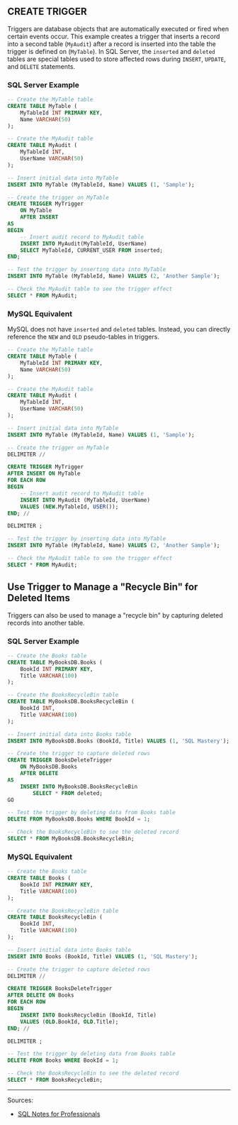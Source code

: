 
## CREATE TRIGGER

Triggers are database objects that are automatically executed or fired when certain events occur. This example creates
a trigger that inserts a record into a second table (`MyAudit`) after a record is inserted into the table the trigger is defined on (`MyTable`).
In SQL Server, the `inserted` and `deleted` tables are special tables used to store affected rows during `INSERT`, `UPDATE`, and `DELETE` statements.

### SQL Server Example
```sql
-- Create the MyTable table
CREATE TABLE MyTable (
    MyTableId INT PRIMARY KEY,
    Name VARCHAR(50)
);

-- Create the MyAudit table
CREATE TABLE MyAudit (
    MyTableId INT,
    UserName VARCHAR(50)
);

-- Insert initial data into MyTable
INSERT INTO MyTable (MyTableId, Name) VALUES (1, 'Sample');

-- Create the trigger on MyTable
CREATE TRIGGER MyTrigger
    ON MyTable
    AFTER INSERT
AS
BEGIN
    -- Insert audit record to MyAudit table
    INSERT INTO MyAudit(MyTableId, UserName)
    SELECT MyTableId, CURRENT_USER FROM inserted;
END;

-- Test the trigger by inserting data into MyTable
INSERT INTO MyTable (MyTableId, Name) VALUES (2, 'Another Sample');

-- Check the MyAudit table to see the trigger effect
SELECT * FROM MyAudit;
```

### MySQL Equivalent
MySQL does not have `inserted` and `deleted` tables. Instead, you can directly reference the `NEW` and `OLD` pseudo-tables in triggers.

```sql
-- Create the MyTable table
CREATE TABLE MyTable (
    MyTableId INT PRIMARY KEY,
    Name VARCHAR(50)
);

-- Create the MyAudit table
CREATE TABLE MyAudit (
    MyTableId INT,
    UserName VARCHAR(50)
);

-- Insert initial data into MyTable
INSERT INTO MyTable (MyTableId, Name) VALUES (1, 'Sample');

-- Create the trigger on MyTable
DELIMITER //

CREATE TRIGGER MyTrigger
AFTER INSERT ON MyTable
FOR EACH ROW
BEGIN
    -- Insert audit record to MyAudit table
    INSERT INTO MyAudit (MyTableId, UserName)
    VALUES (NEW.MyTableId, USER());
END; //

DELIMITER ;

-- Test the trigger by inserting data into MyTable
INSERT INTO MyTable (MyTableId, Name) VALUES (2, 'Another Sample');

-- Check the MyAudit table to see the trigger effect
SELECT * FROM MyAudit;
```

## Use Trigger to Manage a "Recycle Bin" for Deleted Items

Triggers can also be used to manage a "recycle bin" by capturing deleted records into another table.

### SQL Server Example
```sql
-- Create the Books table
CREATE TABLE MyBooksDB.Books (
    BookId INT PRIMARY KEY,
    Title VARCHAR(100)
);

-- Create the BooksRecycleBin table
CREATE TABLE MyBooksDB.BooksRecycleBin (
    BookId INT,
    Title VARCHAR(100)
);

-- Insert initial data into Books table
INSERT INTO MyBooksDB.Books (BookId, Title) VALUES (1, 'SQL Mastery');

-- Create the trigger to capture deleted rows
CREATE TRIGGER BooksDeleteTrigger
    ON MyBooksDB.Books
    AFTER DELETE
AS
    INSERT INTO MyBooksDB.BooksRecycleBin
        SELECT * FROM deleted;
GO

-- Test the trigger by deleting data from Books table
DELETE FROM MyBooksDB.Books WHERE BookId = 1;

-- Check the BooksRecycleBin to see the deleted record
SELECT * FROM MyBooksDB.BooksRecycleBin;
```

### MySQL Equivalent
```sql
-- Create the Books table
CREATE TABLE Books (
    BookId INT PRIMARY KEY,
    Title VARCHAR(100)
);

-- Create the BooksRecycleBin table
CREATE TABLE BooksRecycleBin (
    BookId INT,
    Title VARCHAR(100)
);

-- Insert initial data into Books table
INSERT INTO Books (BookId, Title) VALUES (1, 'SQL Mastery');

-- Create the trigger to capture deleted rows
DELIMITER //

CREATE TRIGGER BooksDeleteTrigger
AFTER DELETE ON Books
FOR EACH ROW
BEGIN
    INSERT INTO BooksRecycleBin (BookId, Title)
    VALUES (OLD.BookId, OLD.Title);
END; //

DELIMITER ;

-- Test the trigger by deleting data from Books table
DELETE FROM Books WHERE BookId = 1;

-- Check the BooksRecycleBin to see the deleted record
SELECT * FROM BooksRecycleBin;
```

---

Sources:
* [SQL Notes for Professionals](https://goalkicker.com/SQLBook)